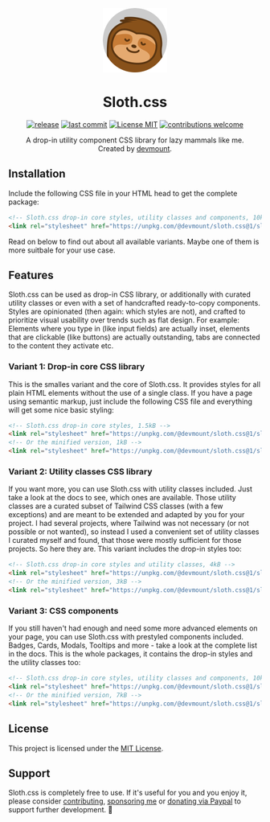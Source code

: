 <p align="center"><img src="./assets/logo.png" alt="Logo showing a smiling sloth" width="128px" /></p>
<h1 align="center">Sloth.css</h1>
<p align="center">
<a href="https://github.com/devmount/sloth.css/releases" target="_blank"><img src="https://img.shields.io/github/v/tag/devmount/sloth.css.svg?label=version&colorB=e5aa70&style=flat-square" alt="release" /></a>
<a href="https://github.com/devmount/sloth.css/commits/main" target="_blank"><img src="https://img.shields.io/github/last-commit/devmount/sloth.css?label=updated&color=e5aa70&style=flat-square" alt="last commit" /></a>
<a href="./LICENSE" target="_blank"><img src="https://img.shields.io/badge/license-MIT-e5aa70.svg?style=flat-square" alt="License MIT" /></a>
<a href="./.github/CONTRIBUTING.md" target="_blank"><img src="https://img.shields.io/badge/contributions-welcome-e5aa70.svg?style=flat-square" alt="contributions welcome" /></a>
</p>
<p align="center">A drop-in utility component CSS library for lazy mammals like me.<br />Created by <a href="https://github.com/devmount" target="_blank">devmount</a>.</p>
</p>

## Installation

Include the following CSS file in your HTML head to get the complete package:

```html
<!-- Sloth.css drop-in core styles, utility classes and components, 10kB -->
<link rel="stylesheet" href="https://unpkg.com/@devmount/sloth.css@1/sloth.min.css" />
```

Read on below to find out about all available variants. Maybe one of them is more suitbale for your use case.

## Features

Sloth.css can be used as drop-in CSS library, or additionally with curated utility classes or even with a set of handcrafted ready-to-copy components. Styles are opinionated (then again: which styles are not), and crafted to prioritize visual usability over trends such as flat design. For example: Elements where you type in (like input fields) are actually inset, elements that are clickable (like buttons) are actually outstanding, tabs are connected to the content they activate etc.

### Variant 1: Drop-in core CSS library

This is the smalles variant and the core of Sloth.css. It provides styles for all plain HTML elements without the use of a single class. If you have a page using semantic markup, just include the following CSS file and everything will get some nice basic styling:

```html
<!-- Sloth.css drop-in core styles, 1.5kB -->
<link rel="stylesheet" href="https://unpkg.com/@devmount/sloth.css@1/sloth.core.css" />
<!-- Or the minified version, 1kB -->
<link rel="stylesheet" href="https://unpkg.com/@devmount/sloth.css@1/sloth.core.min.css" />
```

### Variant 2: Utility classes CSS library

If you want more, you can use Sloth.css with utility classes included. Just take a look at the docs to see, which ones are available. Those utility classes are a curated subset of Tailwind CSS classes (with a few exceptions) and are meant to be extended and adapted by you for your project. I had several projects, where Tailwind was not necessary (or not possible or not wanted), so instead I used a convenient set of utility classes I curated myself and found, that those were mostly sufficient for those projects. So here they are. This variant includes the drop-in styles too:

```html
<!-- Sloth.css drop-in core styles and utility classes, 4kB -->
<link rel="stylesheet" href="https://unpkg.com/@devmount/sloth.css@1/sloth.util.css" />
<!-- Or the minified version, 3kB -->
<link rel="stylesheet" href="https://unpkg.com/@devmount/sloth.css@1/sloth.util.min.css" />
```

### Variant 3: CSS components

If you still haven't had enough and need some more advanced elements on your page, you can use Sloth.css with prestyled components included. Badges, Cards, Modals, Tooltips and more - take a look at the complete list in the docs. This is the whole packages, it contains the drop-in styles and the utility classes too:

```html
<!-- Sloth.css drop-in core styles, utility classes and components, 10kB -->
<link rel="stylesheet" href="https://unpkg.com/@devmount/sloth.css@1/sloth.css" />
<!-- Or the minified version, 7kB -->
<link rel="stylesheet" href="https://unpkg.com/@devmount/sloth.css@1/sloth.min.css" />
```

## License

This project is licensed under the [MIT License](./LICENSE).

## Support

Sloth.css is completely free to use. If it's useful for you and you enjoy it, please consider [contributing](./.github/CONTRIBUTING.md), [sponsoring me](https://github.com/sponsors/devmount) or [donating via Paypal](https://paypal.me/devmount) to support further development. 🧡
